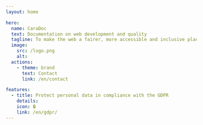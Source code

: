 ```yaml
---
layout: home

hero:
  name: CaraDoc
  text: Documentation on web development and quality
  tagline: To make the web a fairer, more accessible and inclusive place
  image:
    src: /logo.png
    alt:
  actions:
    - theme: brand
      text: Contact
      link: /en/contact

features:
  - title: Protect personal data in compliance with the GDPR
    details:
    icon: 🔒
    link: /en/gdpr/
---
```


